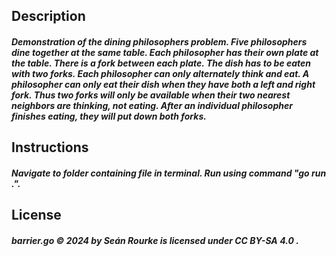 ## Description

##### Demonstration of the dining philosophers problem. Five philosophers dine together at the same table. Each philosopher has their own plate at the table. There is a fork between each plate. The dish has to be eaten with two forks. Each philosopher can only alternately think and eat. A philosopher can only eat their dish when they have both a left and right fork. Thus two forks will only be available when their two nearest neighbors are thinking, not eating. After an individual philosopher finishes eating, they will put down both forks.

## Instructions

##### Navigate to folder containing file in terminal. Run using command "go run .".

## License

##### barrier.go © 2024 by Seán Rourke is licensed under CC BY-SA 4.0 .